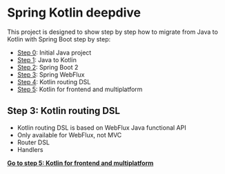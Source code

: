# Spring Kotlin deepdive

This project is designed to show step by step how to migrate from Java to Kotlin with
Spring Boot step by step:
 * [Step 0](https://github.com/sdeleuze/spring-kotlin-deepdive/): Initial Java project
 * [Step 1](https://github.com/sdeleuze/spring-kotlin-deepdive/tree/step1): Java to Kotlin
 * [Step 2](https://github.com/sdeleuze/spring-kotlin-deepdive/tree/step2): Spring Boot 2
 * [Step 3](https://github.com/sdeleuze/spring-kotlin-deepdive/tree/step3): Spring WebFlux
 * [Step 4](https://github.com/sdeleuze/spring-kotlin-deepdive/tree/step4): Kotlin routing DSL
 * [Step 5](https://github.com/sdeleuze/spring-kotlin-deepdive/tree/step5): Kotlin for frontend and multiplatform
 
## Step 3: Kotlin routing DSL

* Kotlin routing DSL is based on WebFlux Java functional API
* Only available for WebFlux, not MVC
* Router DSL
* Handlers

**[Go to step 5: Kotlin for frontend and multiplatform](https://github.com/sdeleuze/spring-kotlin-deepdive/tree/step5)**

